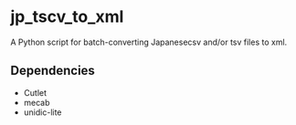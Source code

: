 # jp_tscv_to_xml

A Python script for batch-converting Japanesecsv and/or tsv files to xml.

## Dependencies
- Cutlet
- mecab
- unidic-lite
